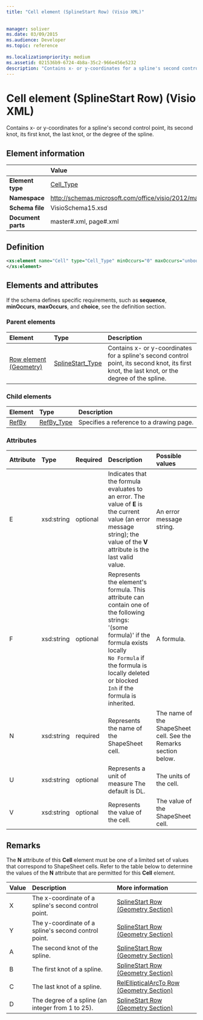 ```yaml
---
title: "Cell element (SplineStart Row) (Visio XML)"
 
 
manager: soliver
ms.date: 03/09/2015
ms.audience: Developer
ms.topic: reference
 
ms.localizationpriority: medium
ms.assetid: 021536b9-6724-4b8a-35c2-966e456e5232
description: "Contains x- or y-coordinates for a spline's second control point, its second knot, its first knot, the last knot, or the degree of the spline."
---
```


# Cell element (SplineStart Row) (Visio XML)

Contains x- or y-coordinates for a spline's second control point, its second knot, its first knot, the last knot, or the degree of the spline.
  
## Element information

||Value |
|:-----|:-----|
|**Element type** <br/> |[Cell_Type](cell_type-complextypevisio-xml.md) <br/> |
|**Namespace** <br/> |http://schemas.microsoft.com/office/visio/2012/main  <br/> |
|**Schema file** <br/> |VisioSchema15.xsd  <br/> |
|**Document parts** <br/> |master#.xml, page#.xml  <br/> |
   
## Definition

```XML
<xs:element name="Cell" type="Cell_Type" minOccurs="0" maxOccurs="unbounded" >
</xs:element>
```

## Elements and attributes

If the schema defines specific requirements, such as **sequence**, **minOccurs**, **maxOccurs**, and **choice**, see the definition section. 
  
### Parent elements

|**Element**|**Type**|**Description**|
|:-----|:-----|:-----|
|[Row element (Geometry)](row-element-geometry-sectionvisio-xml.md) <br/> |[SplineStart_Type](splinestart_type-complextypevisio-xml.md) <br/> |Contains x- or y-coordinates for a spline's second control point, its second knot, its first knot, the last knot, or the degree of the spline. |
   
### Child elements

|**Element**|**Type**|**Description**|
|:-----|:-----|:-----|
|[RefBy](refby-element-cell_type-complextypevisio-xml.md) <br/> |[RefBy_Type](refby_type-complextypevisio-xml.md) <br/> |Specifies a reference to a drawing page. |
   
### Attributes

|**Attribute**|**Type**|**Required**|**Description**|**Possible values**|
|:-----|:-----|:-----|:-----|:-----|
|E  <br/> |xsd:string  <br/> |optional  <br/> |Indicates that the formula evaluates to an error. The value of **E** is the current value (an error message string); the value of the **V** attribute is the last valid value. |An error message string. |
|F  <br/> |xsd:string  <br/> |optional  <br/> | Represents the element's formula. This attribute can contain one of the following strings:  <br/>  '(some formula)' if the formula exists locally  <br/>  `No Formula` if the formula is locally deleted or blocked  <br/>  `Inh` if the formula is inherited. |A formula. |
|N  <br/> |xsd:string  <br/> |required  <br/> |Represents the name of the ShapeSheet cell. |The name of the ShapeSheet cell. See the Remarks section below. |
|U  <br/> |xsd:string  <br/> |optional  <br/> |Represents a unit of measure The default is DL. |The units of the cell. |
|V  <br/> |xsd:string  <br/> |optional  <br/> |Represents the value of the cell. |The value of the ShapeSheet cell. |
   
## Remarks

The **N** attribute of this **Cell** element must be one of a limited set of values that correspond to ShapeSheet cells. Refer to the table below to determine the values of the **N** attribute that are permitted for this **Cell** element. 
  
|**Value**|**Description**|**More information**|
|:-----|:-----|:-----|
|X  <br/> |The x-coordinate of a spline's second control point. |[SplineStart Row (Geometry Section)](splinestart-row-geometry-section.md) <br/> |
|Y  <br/> |The y-coordinate of a spline's second control point. |[SplineStart Row (Geometry Section)](splinestart-row-geometry-section.md) <br/> |
|A  <br/> |The second knot of the spline. |[SplineStart Row (Geometry Section)](splinestart-row-geometry-section.md) <br/> |
|B  <br/> |The first knot of a spline. |[SplineStart Row (Geometry Section)](splinestart-row-geometry-section.md) <br/> |
|C  <br/> |The last knot of a spline. |[RelEllipticalArcTo Row (Geometry Section)](splinestart-row-geometry-section.md) <br/> |
|D  <br/> |The degree of a spline (an integer from 1 to 25). |[SplineStart Row (Geometry Section)](splinestart-row-geometry-section.md) <br/> |
   

